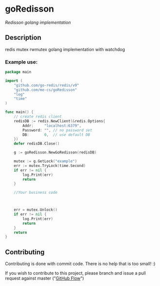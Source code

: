 # goRedisson

*Redisson golang implementation*

## Description
redis mutex rwmutex golang implementation with watchdog

### Example use:

```go
package main

import (
	"github.com/go-redis/redis/v9"
	"github.com/me-cs/goRedisson"
	"log"
	"time"
)

func main() {
	// create redis client
	redisDB := redis.NewClient(&redis.Options{
		Addr:     "localhost:6379",
		Password: "", // no password set
		DB:       0,  // use default DB
	})
	defer redisDB.Close()

	g := goRedisson.NewGoRedisson(redisDB)

	mutex := g.GetLock("example")
	err := mutex.TryLock(time.Second)
	if err != nil {
		log.Print(err)
		return
	}

	//Your business code



	err = mutex.Unlock()
	if err != nil {
		log.Print(err)
		return
	}
	return
}

```

## Contributing
Contributing is done with commit code. There is no help that is too small! :) 

If you wish to contribute to this project, please branch and issue a pull request against master ("[GitHub Flow](https://guides.github.com/introduction/flow/)")

